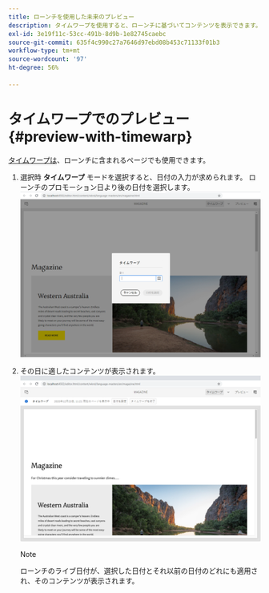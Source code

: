 ```yaml
---
title: ローンチを使用した未来のプレビュー
description: タイムワープを使用すると、ローンチに基づいてコンテンツを表示できます。
exl-id: 3e19f11c-53cc-491b-8d9b-1e82745caebc
source-git-commit: 635f4c990c27a7646d97ebd08b453c71133f01b3
workflow-type: tm+mt
source-wordcount: '97'
ht-degree: 56%

---
```


# タイムワープでのプレビュー {#preview-with-timewarp}

[タイムワープは](/help/sites-cloud/authoring/features/page-versions.md#timewarp)、ローンチに含まれるページでも使用できます。

1. 選択時 **タイムワープ** モードを選択すると、日付の入力が求められます。 ローンチのプロモーション日より後の日付を選択します。
   ![ページエディターからローンチをナビゲーション](/help/sites-cloud/authoring/assets/launches-timewarp-01.png)

1. その日に適したコンテンツが表示されます。
   ![ページエディターからローンチをナビゲーション](/help/sites-cloud/authoring/assets/launches-timewarp-02.png)

   >[!NOTE]
   >
   >ローンチのライブ日付が、選択した日付とそれ以前の日付のどれにも適用され、そのコンテンツが表示されます。
